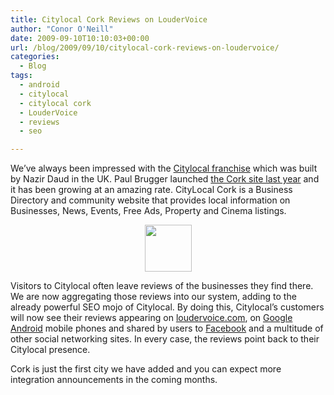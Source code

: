 ```yaml
---
title: Citylocal Cork Reviews on LouderVoice
author: "Conor O'Neill"
date: 2009-09-10T10:10:03+00:00
url: /blog/2009/09/10/citylocal-cork-reviews-on-loudervoice/
categories:
  - Blog
tags:
  - android
  - citylocal
  - citylocal cork
  - LouderVoice
  - reviews
  - seo

---
```

We&#8217;ve always been impressed with the [Citylocal franchise][1] which was built by Nazir Daud in the UK. Paul Brugger launched [the Cork site last year][2] and it has been growing at an amazing rate. CityLocal Cork is a Business Directory and community website that provides local information on Businesses, News, Events, Free Ads, Property and Cinema listings.

<p style="text-align: center;">
  <a href="http://www.citylocal.ie/cork"><img class="aligncenter" title="Citylocal Cork" src="https://loudervoice.com/wp-content/uploads/2009/09/10/citylocal-cork-reviews-on-loudervoice/city-logo-anim.gif" alt="" width="75" height="75" /></a>
</p>

Visitors to Citylocal often leave reviews of the businesses they find there. We are now aggregating those reviews into our system, adding to the already powerful SEO mojo of Citylocal. By doing this, Citylocal&#8217;s customers will now see their reviews appearing on [loudervoice.com][3], on [Google Android][4] mobile phones and shared by users to [Facebook][5] and a multitude of other social networking sites. In every case, the reviews point back to their Citylocal presence.

Cork is just the first city we have added and you can expect more integration announcements in the coming months.

 [1]: http://www.citylocal.co.uk/
 [2]: http://www.citylocal.ie/Cork
 [3]: https://loudervoice.com/tags/citylocal+cork
 [4]: http://www.androlib.com/android.application.com-marinosoftware-loudervoice-ipi.aspx
 [5]: http://www.facebook.com/LouderVoice